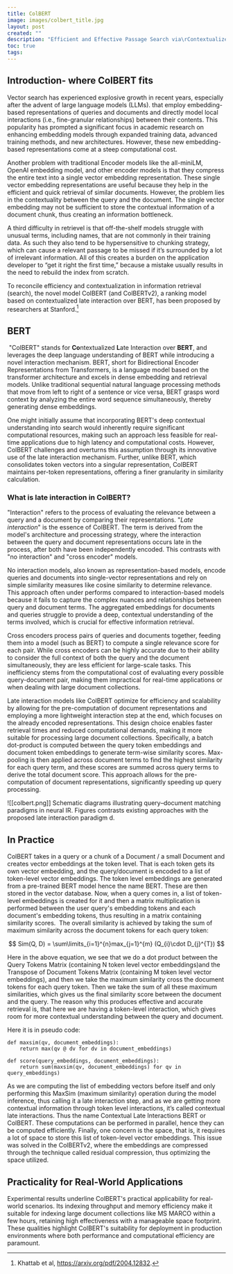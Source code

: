 ```yaml
---
title: ColBERT
image: images/colbert_title.jpg
layout: post
created: ""
description: "Efficient and Effective Passage Search via\rContextualized Late Interaction over BERT"
toc: true
tags:
---
```


## Introduction- where ColBERT fits
Vector search has experienced explosive growth in recent years, especially after the advent of large language models (LLMs). that employ embedding-based representations of queries and documents and directly model local interactions (i.e., fine-granular relationships) between their contents. This popularity has prompted a significant focus in academic research on enhancing embedding models through expanded training data, advanced training methods, and new architectures. However, these new embedding-based representations come at a steep computational cost.

Another problem with traditional Encoder models like the all-miniLM, OpenAI embedding model, and other encoder models is that they compress the entire text into a single vector embedding representation. These single vector embedding representations are useful because they help in the efficient and quick retrieval of similar documents. However, the problem lies in the contextuality between the query and the document. The single vector embedding may not be sufficient to store the contextual information of a document chunk, thus creating an information bottleneck.

A third difficulty in retrievel is that off-the-shelf models struggle with unusual terms, including names, that are not commonly in their training data. As such they also tend to be hypersensitive to chunking strategy, which can cause a relevant passage to be missed if it’s surrounded by a lot of irrelevant information. All of this creates a burden on the application developer to “get it right the first time,” because a mistake usually results in the need to rebuild the index from scratch.

To reconcile efficiency and contextualization in information retrieval (search), the novel model ColBERT (and ColBERTv2), a ranking model based on contextualized late interaction over BERT, has been proposed by researchers at Stanford.[^1]

## BERT
 "ColBERT" stands for **Co**ntextualized **L**ate Interaction over **BERT**, and leverages the deep language understanding of BERT while introducing a novel interaction mechanism. BERT, short for Bidirectional Encoder Representations from Transformers, is a language model based on the transformer architecture and excels in dense embedding and retrieval models. Unlike traditional sequential natural language processing methods that move from left to right of a sentence or vice versa, BERT grasps word context by analyzing the entire word sequence simultaneously, thereby generating dense embeddings.

One might initially assume that incorporating BERT's deep contextual understanding into search would inherently require significant computational resources, making such an approach less feasible for real-time applications due to high latency and computational costs. However, ColBERT challenges and overturns this assumption through its innovative use of the late interaction mechanism. Further, unlike BERT, which consolidates token vectors into a singular representation, ColBERT maintains per-token representations, offering a finer granularity in similarity calculation.

### What is late interaction in ColBERT?
"Interaction" refers to the process of evaluating the relevance between a query and a document by comparing their representations. "_Late interaction_" is the essence of ColBERT. The term is derived from the model's architecture and processing strategy, where the interaction between the query and document representations occurs late in the process, after both have been independently encoded. This contrasts with "no interaction" and "cross encoder" models. 

No interaction models, also known as representation-based models, encode queries and documents into single-vector representations and rely on simple similarity measures like cosine similarity to determine relevance. This approach often under performs compared to interaction-based models because it fails to capture the complex nuances and relationships between query and document terms. The aggregated embeddings for documents and queries struggle to provide a deep, contextual understanding of the terms involved, which is crucial for effective information retrieval.

Cross encoders process pairs of queries and documents together, feeding them into a model (such as BERT) to compute a single relevance score for each pair. While cross encoders can be highly accurate due to their ability to consider the full context of both the query and the document simultaneously, they are less efficient for large-scale tasks. This inefficiency stems from the computational cost of evaluating every possible query-document pair, making them impractical for real-time applications or when dealing with large document collections.

Late interaction models like ColBERT optimize for efficiency and scalability by allowing for the pre-computation of document representations and employing a more lightweight interaction step at the end, which focuses on the already encoded representations. This design choice enables faster retrieval times and reduced computational demands, making it more suitable for processing large document collections. Specifically, a batch dot-product is computed between the query token embeddings and document token embeddings to generate term-wise similarity scores. Max-pooling is then applied across document terms to find the highest similarity for each query term, and these scores are summed across query terms to derive the total document score. This approach allows for the pre-computation of document representations, significantly speeding up query processing.


![[colbert.png]]
Schematic diagrams illustrating query–document matching paradigms in neural IR. Figures contrasts existing approaches with the proposed late interaction paradigm d.

## In Practice
ColBERT takes in a query or a chunk of a Document / a small Document and creates vector embeddings at the token level. That is each token gets its own vector embedding, and the query/document is encoded to a list of token-level vector embeddings. The token level embeddings are generated from a pre-trained BERT model hence the name BERT. These are then stored in the vector database. Now, when a query comes in, a list of token-level embeddings is created for it and then a matrix multiplication is performed between the user query's embedding tokens and each document's embedding tokens, thus resulting in a matrix containing similarity scores.  The overall similarity is achieved by taking the sum of maximum similarity across the document tokens for each query token:

$$
Sim(Q, D) = \sum\limits_{i=1}^{n}max_{j=1}^{m} (Q_{i}\cdot D_{j}^{T})
$$

Here in the above equation, we see that we do a dot product between the Query Tokens Matrix (containing N token level vector embeddings)and the Transpose of Document Tokens Matrix (containing M token level vector embeddings), and then we take the maximum similarity cross the document tokens for each query token. Then we take the sum of all these maximum similarities, which gives us the final similarity score between the document and the query. The reason why this produces effective and accurate retrieval is, that here we are having a token-level interaction, which gives room for more contextual understanding between the query and document.

Here it is in pseudo code:
```
def maxsim(qv, document_embeddings):
    return max(qv @ dv for dv in document_embeddings)

def score(query_embeddings, document_embeddings):
    return sum(maxsim(qv, document_embeddings) for qv in query_embeddings)
```

As we are computing the list of embedding vectors before itself and only performing this MaxSim (maximum similarity) operation during the model inference, thus calling it a late interaction step, and as we are getting more contextual information through token level interactions, it’s called contextual late interactions. Thus the name Contextual Late Interactions BERT or ColBERT. These computations can be performed in parallel, hence they can be computed efficiently. Finally, one concern is the space, that is, it requires a lot of space to store this list of token-level vector embeddings. This issue was solved in the ColBERTv2, where the embeddings are compressed through the technique called residual compression, thus optimizing the space utilized.
## Practicality for Real-World Applications
Experimental results underline ColBERT's practical applicability for real-world scenarios. Its indexing throughput and memory efficiency make it suitable for indexing large document collections like MS MARCO within a few hours, retaining high effectiveness with a manageable space footprint. These qualities highlight ColBERT's suitability for deployment in production environments where both performance and computational efficiency are paramount​​.




[^1]: Khattab et al, https://arxiv.org/pdf/2004.12832.